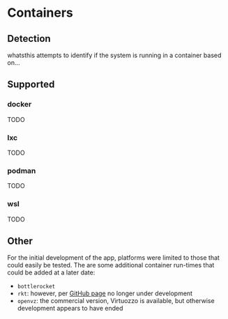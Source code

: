 # Containers

## Detection

whatsthis attempts to identify if the system is running in a container based
on...

## Supported

### docker

TODO

### lxc

TODO

### podman

TODO

### wsl

TODO

## Other

For the initial development of the app, platforms were limited to those that
could easily be tested. The are some additional container run-times that could
be added at a later date:

* `bottlerocket`
* `rkt`: however, per [GitHub page](https://github.com/rkt/rkt) no longer under
  development
* `openvz`: the commercial version, Virtuozzo is available, but otherwise
  development appears to have ended
